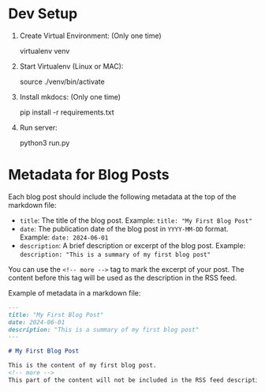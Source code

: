 # Dev Setup

1. Create Virtual Environment: (Only one time)

   virtualenv venv

2. Start Virtualenv (Linux or MAC):

    source ./venv/bin/activate

3. Install mkdocs: (Only one time)

    pip install -r requirements.txt

4. Run server:

    python3 run.py

# Metadata for Blog Posts

Each blog post should include the following metadata at the top of the markdown file:

- `title`: The title of the blog post. Example: `title: "My First Blog Post"`
- `date`: The publication date of the blog post in `YYYY-MM-DD` format. Example: `date: 2024-06-01`
- `description`: A brief description or excerpt of the blog post. Example: `description: "This is a summary of my first blog post"`

You can use the `<!-- more -->` tag to mark the excerpt of your post. The content before this tag will be used as the description in the RSS feed.

Example of metadata in a markdown file:

```markdown
---
title: "My First Blog Post"
date: 2024-06-01
description: "This is a summary of my first blog post"
---

# My First Blog Post

This is the content of my first blog post.
<!-- more -->
This part of the content will not be included in the RSS feed description.